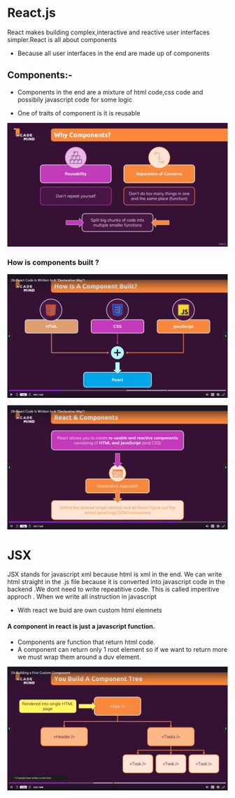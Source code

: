 # React.js
React makes building complex,interactive and reactive user interfaces simpler.React is all about components
* Because all user interfaces in the end are made up of components


## Components:-

* Components in the end are a mixture of html code,css code and     possibily javascript code for some logic
  
* One of traits of component is it is reusable

![Components](Image/Screenshot%20(265).png)

### How is components built ?

![HowAreBuilt](Image/Screenshot%20(266).png)



![kuchbhi](Image/Screenshot%20(268).png)


# JSX
JSX stands for javascript xml because html is xml in the end.
We can write html straight in the .js file because it is converted into
javascript code in the backend .We dont need to write repeatitive code.
This is called imperitive approch . When we write all instruction in javascript

* With react we buid are own custom html elemnets


#### A component in react is just a javascript function.

* Components are function that return html code.
* A component can return only 1 root element so if we want to return more we must wrap them around a duv element.

![kuchbhi](Image/Screenshot%20(270).png)